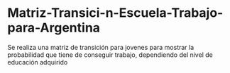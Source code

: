 # Matriz-Transici-n-Escuela-Trabajo-para-Argentina
Se realiza una matriz de transición para jovenes para mostrar la probabilidad que tiene de conseguir trabajo, dependiendo del nivel de educación adquirido
